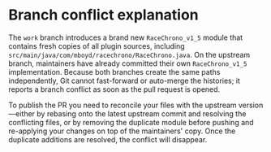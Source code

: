 # Branch conflict explanation

The `work` branch introduces a brand new `RaceChrono_v1_5` module that contains
fresh copies of all plugin sources, including `src/main/java/com/mboyd/racechrono/RaceChrono.java`.
On the upstream branch, maintainers have already committed their own `RaceChrono_v1_5`
implementation. Because both branches create the same paths independently,
Git cannot fast-forward or auto-merge the histories; it reports a branch conflict
as soon as the pull request is opened.

To publish the PR you need to reconcile your files with the upstream version—either
by rebasing onto the latest upstream commit and resolving the conflicting files, or by
removing the duplicate module before pushing and re-applying your changes on top of the
maintainers' copy. Once the duplicate additions are resolved, the conflict will disappear.
